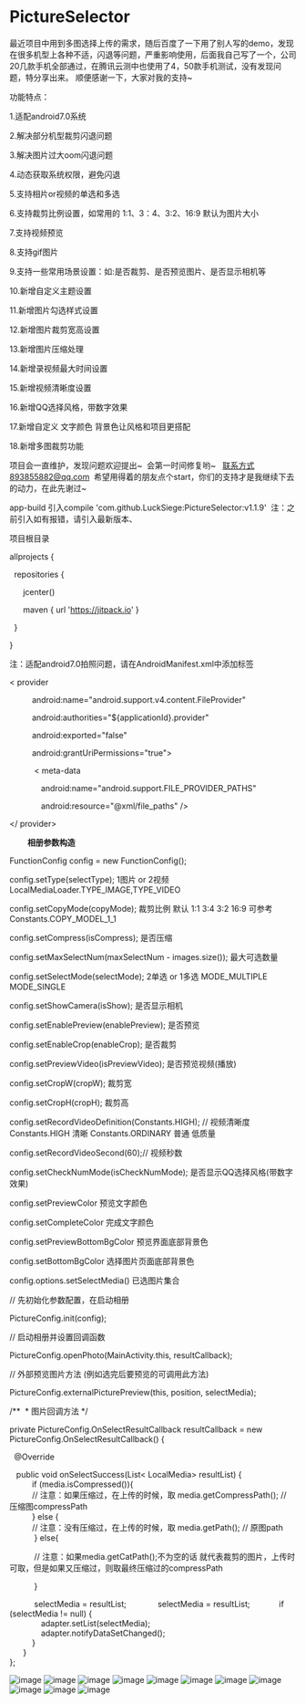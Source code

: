 # PictureSelector  
最近项目中用到多图选择上传的需求，随后百度了一下用了别人写的demo，发现在很多机型上各种不适，闪退等问题，严重影响使用，后面我自己写了一个，公司20几款手机全部通过，在腾讯云测中也使用了4，50款手机测试，没有发现问题，特分享出来。
顺便感谢一下，大家对我的支持~  

功能特点：  

1.适配android7.0系统    

2.解决部分机型裁剪闪退问题

3.解决图片过大oom闪退问题

4.动态获取系统权限，避免闪退  

5.支持相片or视频的单选和多选  

6.支持裁剪比例设置，如常用的  1:1、3：4、3:2、16:9 默认为图片大小

7.支持视频预览  

8.支持gif图片  

9.支持一些常用场景设置：如:是否裁剪、是否预览图片、是否显示相机等  

10.新增自定义主题设置  

11.新增图片勾选样式设置  

12.新增图片裁剪宽高设置  

13.新增图片压缩处理  

14.新增录视频最大时间设置  

15.新增视频清晰度设置  

16.新增QQ选择风格，带数字效果  

17.新增自定义 文字颜色 背景色让风格和项目更搭配  

18.新增多图裁剪功能

项目会一直维护，发现问题欢迎提出~  会第一时间修复哟~   联系方式893855882@qq.com  希望用得着的朋友点个start，你们的支持才是我继续下去的动力，在此先谢过~  

app-build 引入compile 'com.github.LuckSiege:PictureSelector:v1.1.9'  注：之前引入如有报错，请引入最新版本、

项目根目录  

allprojects { 

    repositories { 
    
        jcenter() 
        
        maven { url 'https://jitpack.io' } 
        
    }  
    
}  


注：适配android7.0拍照问题，请在AndroidManifest.xml中添加标签  

 < provider 
 
            android:name="android.support.v4.content.FileProvider"
            
            android:authorities="${applicationId}.provider"
            
            android:exported="false"
            
            android:grantUriPermissions="true">
            
            < meta-data
            
                android:name="android.support.FILE_PROVIDER_PATHS"
                
                android:resource="@xml/file_paths" />
                
 </ provider> 
 
         
******相册参数构造******

FunctionConfig config = new FunctionConfig();  

config.setType(selectType); 1图片 or 2视频 LocalMediaLoader.TYPE_IMAGE,TYPE_VIDEO  

config.setCopyMode(copyMode); 裁剪比例 默认 1:1 3:4 3:2 16:9 可参考 Constants.COPY_MODEL_1_1  

config.setCompress(isCompress); 是否压缩  

config.setMaxSelectNum(maxSelectNum - images.size()); 最大可选数量  

config.setSelectMode(selectMode); 2单选 or 1多选 MODE_MULTIPLE MODE_SINGLE  

config.setShowCamera(isShow); 是否显示相机  

config.setEnablePreview(enablePreview); 是否预览  

config.setEnableCrop(enableCrop); 是否裁剪  

config.setPreviewVideo(isPreviewVideo); 是否预览视频(播放)  

config.setCropW(cropW); 裁剪宽  

config.setCropH(cropH); 裁剪高  

config.setRecordVideoDefinition(Constants.HIGH); // 视频清晰度 Constants.HIGH 清晰 Constants.ORDINARY 普通 低质量  

config.setRecordVideoSecond(60);// 视频秒数  

config.setCheckNumMode(isCheckNumMode); 是否显示QQ选择风格(带数字效果)  

config.setPreviewColor 预览文字颜色  

config.setCompleteColor 完成文字颜色 

config.setPreviewBottomBgColor 预览界面底部背景色  

config.setBottomBgColor 选择图片页面底部背景色  

config.options.setSelectMedia() 已选图片集合  

// 先初始化参数配置，在启动相册  

PictureConfig.init(config);  

// 启动相册并设置回调函数  

PictureConfig.openPhoto(MainActivity.this, resultCallback); 

// 外部预览图片方法 (例如选完后要预览的可调用此方法)

PictureConfig.externalPicturePreview(this, position, selectMedia);

/**
  * 图片回调方法
 */

private PictureConfig.OnSelectResultCallback resultCallback = new PictureConfig.OnSelectResultCallback() {  

    @Override
    
    public void onSelectSuccess(List< LocalMedia> resultList) {  
            if (media.isCompressed()){  
            // 注意：如果压缩过，在上传的时候，取 media.getCompressPath(); // 压缩图compressPath  
            } else {  
            // 注意：没有压缩过，在上传的时候，取 media.getPath(); // 原图path  
            } else{
            
            // 注意：如果media.getCatPath();不为空的话 就代表裁剪的图片，上传时可取，但是如果又压缩过，则取最终压缩过的compressPath  
            
            }
            
            selectMedia = resultList;  
            selectMedia = resultList;  
            if (selectMedia != null) {  
                adapter.setList(selectMedia);  
                adapter.notifyDataSetChanged();  
            }  
        }  
  };  
  
  
![image](https://github.com/LuckSiege/PictureSelector/blob/master/image/A574F86A9A9F42A77D03B0ACC9E761C9.jpg)
![image](https://github.com/LuckSiege/PictureSelector/blob/master/image/ABE302D298BD56DEC871F4464E64646F.jpg)
![image](https://github.com/LuckSiege/PictureSelector/blob/master/image/3483AB11C78AF4C6DCC408504768A138.jpg)
![image](https://github.com/LuckSiege/PictureSelector/blob/master/image/66C119A6BD918EAF9418324836C34BA6.jpg)
![image](https://github.com/LuckSiege/PictureSelector/blob/master/image/new_image.jpg)
![image](https://github.com/LuckSiege/PictureSelector/blob/master/image/5F1513BFD9490AF153E3E30840964FB1.jpg)
![image](https://github.com/LuckSiege/PictureSelector/blob/master/image/BA7C4A038613182020DA9CE0152DA5D4.jpg)
![image](https://github.com/LuckSiege/PictureSelector/blob/master/image/0F918EB15954836F59A95A3F7E0D2012.jpg)
![image](https://github.com/LuckSiege/PictureSelector/blob/master/image/2AEDE4E52CC095F5896E066C59DDDF85.jpg)
![image](https://github.com/LuckSiege/PictureSelector/blob/master/image/36C818DEDF2A5AA745CD699FBBF67E7F.jpg)
![image](https://github.com/LuckSiege/PictureSelector/blob/master/image/9B433C9C47C3FCA7BC42D6E3B6F27698.jpg)
